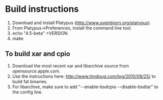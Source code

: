 Build instructions
==================

1) Download and install Platypus (http://www.sveinbjorn.org/platypus).
2) From Platypus->Preferences, install the command line tool.
3) echo "4.5-beta" >VERSION
4) make

To build xar and cpio
---------------------

1) Download the most recent xar and libarchive source from opensource.apple.com.
2) Use the instructions here: http://www.timdoug.com/log/2010/08/25/ to build fat binaries.
3) For libarchive, make sure to add "--enable-bsdcpio --disable-bsdtar" to the config line.
